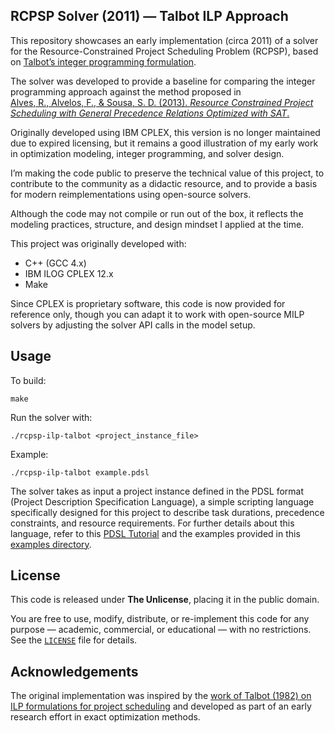 ## RCPSP Solver (2011) — Talbot ILP Approach

This repository showcases an early implementation (circa 2011) of a solver for the Resource-Constrained Project Scheduling Problem (RCPSP), based on [Talbot’s integer programming formulation](https://pubsonline.informs.org/doi/10.1287/mnsc.28.10.1197).

The solver was developed to provide a baseline for comparing the integer programming approach against the method proposed in  
[Alves, R., Alvelos, F., & Sousa, S. D. (2013). *Resource Constrained Project Scheduling with General Precedence Relations Optimized with SAT*.](https://link.springer.com/chapter/10.1007/978-3-642-40669-0_18)

Originally developed using IBM CPLEX, this version is no longer maintained due to expired licensing, but it remains a good illustration of my early work in optimization modeling, integer programming, and solver design.

I’m making the code public to preserve the technical value of this project, to contribute to the community as a didactic resource, and to provide a basis for modern reimplementations using open-source solvers.

Although the code may not compile or run out of the box, it reflects the modeling practices, structure, and design mindset I applied at the time.

This project was originally developed with:

* C++ (GCC 4.x)
* IBM ILOG CPLEX 12.x
* Make

Since CPLEX is proprietary software, this code is now provided for reference only, though you can adapt it to work with open-source MILP solvers by adjusting the solver API calls in the model setup.

## Usage
To build:
```
make
```
Run the solver with:
```
./rcpsp-ilp-talbot <project_instance_file>
```

Example:
```
./rcpsp-ilp-talbot example.pdsl
```

The solver takes as input a project instance defined in the PDSL format
(Project Description Specification Language), a simple scripting language
specifically designed for this project to describe task durations, precedence
constraints, and resource requirements.
For further details about this language, refer to this [PDSL Tutorial](https://github.com/rmfalves/rcpsp-gpr-sat/blob/main/PDSL_TUTORIAL.md) 
and the examples provided in this [examples directory](https://github.com/rmfalves/rcpsp-gpr-sat/tree/main/examples).


## License

This code is released under **The Unlicense**, placing it in the public domain.

You are free to use, modify, distribute, or re-implement this code for any purpose — academic, commercial, or educational — with no restrictions.
See the [`LICENSE`](./LICENSE) file for details.


## Acknowledgements

The original implementation was inspired by the [work of Talbot (1982) on ILP formulations for project scheduling](https://pubsonline.informs.org/doi/10.1287/mnsc.28.10.1197) and developed as part of an early research effort in exact optimization methods.
